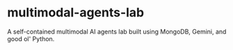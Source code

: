 # multimodal-agents-lab
A self-contained multimodal AI agents lab built using MongoDB, Gemini, and good ol' Python.
